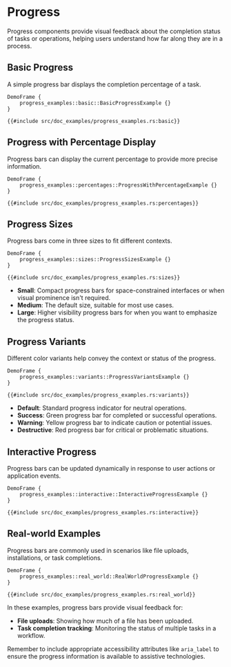 # Progress

Progress components provide visual feedback about the completion status of tasks or operations, helping users understand how far along they are in a process.

## Basic Progress

A simple progress bar displays the completion percentage of a task.

```inject-dioxus
DemoFrame {
    progress_examples::basic::BasicProgressExample {}
}
```

```rust, no_run
{{#include src/doc_examples/progress_examples.rs:basic}}
```

## Progress with Percentage Display

Progress bars can display the current percentage to provide more precise information.

```inject-dioxus
DemoFrame {
    progress_examples::percentages::ProgressWithPercentageExample {}
}
```

```rust, no_run
{{#include src/doc_examples/progress_examples.rs:percentages}}
```

## Progress Sizes

Progress bars come in three sizes to fit different contexts.

```inject-dioxus
DemoFrame {
    progress_examples::sizes::ProgressSizesExample {}
}
```

```rust, no_run
{{#include src/doc_examples/progress_examples.rs:sizes}}
```

- **Small**: Compact progress bars for space-constrained interfaces or when visual prominence isn't required.
- **Medium**: The default size, suitable for most use cases.
- **Large**: Higher visibility progress bars for when you want to emphasize the progress status.

## Progress Variants

Different color variants help convey the context or status of the progress.

```inject-dioxus
DemoFrame {
    progress_examples::variants::ProgressVariantsExample {}
}
```

```rust, no_run
{{#include src/doc_examples/progress_examples.rs:variants}}
```

- **Default**: Standard progress indicator for neutral operations.
- **Success**: Green progress bar for completed or successful operations.
- **Warning**: Yellow progress bar to indicate caution or potential issues.
- **Destructive**: Red progress bar for critical or problematic situations.

## Interactive Progress

Progress bars can be updated dynamically in response to user actions or application events.

```inject-dioxus
DemoFrame {
    progress_examples::interactive::InteractiveProgressExample {}
}
```

```rust, no_run
{{#include src/doc_examples/progress_examples.rs:interactive}}
```

## Real-world Examples

Progress bars are commonly used in scenarios like file uploads, installations, or task completions.

```inject-dioxus
DemoFrame {
    progress_examples::real_world::RealWorldProgressExample {}
}
```

```rust, no_run
{{#include src/doc_examples/progress_examples.rs:real_world}}
```

In these examples, progress bars provide visual feedback for:

- **File uploads**: Showing how much of a file has been uploaded.
- **Task completion tracking**: Monitoring the status of multiple tasks in a workflow.

Remember to include appropriate accessibility attributes like `aria_label` to ensure the progress information is available to assistive technologies.